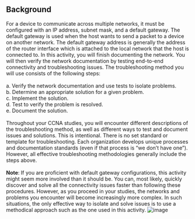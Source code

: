 ## Background
For a device to communicate across multiple networks, it must be configured with an IP address, subnet mask, and a default gateway. The default gateway is used when the host wants to send a packet to a device on another network. The default gateway address is generally the address of the router interface which is attached to the local network that the host is connected to. In this activity, you will finish documenting the network. You will then verify the network documentation by testing end-to-end connectivity and troubleshooting issues. The troubleshooting method you will use consists of the following steps:<br><br>a. Verify the network documentation and use tests to isolate problems.<br>b. Determine an appropriate solution for a given problem.<br>c. Implement the solution.<br>d. Test to verify the problem is resolved.<br>e. Document the solution.<br><br>Throughout your CCNA studies, you will encounter different descriptions of the troubleshooting method, as well as different ways to test and document issues and solutions. This is intentional. There is no set standard or template for troubleshooting. Each organization develops unique processes and documentation standards (even if that process is “we don’t have one”). However, all effective troubleshooting methodologies generally include the steps above.<br><br>**Note**: If you are proficient with default gateway configurations, this activity might seem more involved than it should be. You can, most likely, quickly discover and solve all the connectivity issues faster than following these procedures. However, as you proceed in your studies, the networks and problems you encounter will become increasingly more complex. In such situations, the only effective way to isolate and solve issues is to use a methodical approach such as the one used in this activity.
![image](https://github.com/user-attachments/assets/a297628b-d807-4cee-aa0b-199babe3d476)

